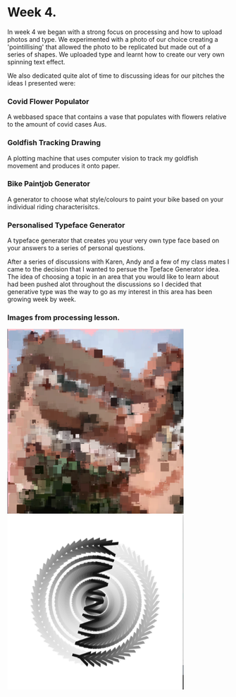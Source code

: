 # Week 4.
In week 4 we began with a strong focus on processing and how to upload photos and type. We experimented with a photo of our choice creating a 'pointillising' that allowed the photo to be replicated but made out of a series of shapes. We uploaded type and learnt how to create our very own spinning text effect. 

We also dedicated quite alot of time to discussing ideas for our pitches the ideas I presented were: <br/>
### Covid Flower Populator
A webbased space that contains a vase that populates with flowers relative to the amount of covid cases Aus.
### Goldfish Tracking Drawing
A plotting machine that uses computer vision to track my goldfish movement and produces it onto paper. 
### Bike Paintjob Generator
A generator to choose what style/colours to paint your bike based on your individual riding characterisitcs. 
### Personalised Typeface Generator
A typeface generator that creates you your very own type face based on your answers to a series of personal questions. <br/>

After a series of discussions with Karen, Andy and a few of my class mates I came to the decision that I wanted to persue the Tpeface Generator idea. The idea of choosing a topic in an area that you would like to learn about had been pushed alot throughout the discussions so I decided that generative type was the way to go as my interest in this area has been growing week by week.<br/>

### Images from processing lesson.  
<img width ="400" src= https://github.com/V1NNYB4RT3L5/Slave-To-The-Algorithm-/blob/master/Week%2004./Screen%20Shot%202020-08-14%20at%2011.06.17%20am.png><img width ="400" src= https://github.com/V1NNYB4RT3L5/Slave-To-The-Algorithm-/blob/master/Week%2004./Screen%20Shot%202020-08-14%20at%202.10.15%20pm.png>
